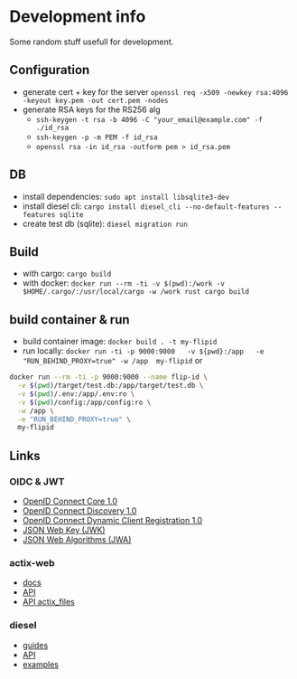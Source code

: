 # Development info

Some random stuff usefull for development.

## Configuration

- generate cert + key for the server
`openssl req -x509 -newkey rsa:4096 -keyout key.pem -out cert.pem -nodes`
- generate RSA keys for the RS256 alg
  - `ssh-keygen -t rsa -b 4096 -C "your_email@example.com" -f ./id_rsa`
  - `ssh-keygen -p -m PEM -f id_rsa`
  - `openssl rsa -in id_rsa -outform pem > id_rsa.pem`

## DB

- install dependencies: `sudo apt install libsqlite3-dev`
- install diesel cli: `cargo install diesel_cli --no-default-features --features sqlite`
- create test db (sqlite): `diesel migration run`

## Build

- with cargo: `cargo build`
- with docker: `docker run --rm -ti -v $(pwd):/work -v $HOME/.cargo/:/usr/local/cargo -w /work rust cargo build`

## build container & run

- build container image: `docker build . -t my-flipid`
- run locally: `docker run -ti -p 9000:9000   -v ${pwd}:/app   -e "RUN_BEHIND_PROXY=true" -w /app  my-flipid` or

```bash
docker run --rm -ti -p 9000:9000 --name flip-id \
  -v $(pwd)/target/test.db:/app/target/test.db \
  -v $(pwd)/.env:/app/.env:ro \
  -v $(pwd)/config:/app/config:ro \
  -w /app \
  -e "RUN_BEHIND_PROXY=true" \
  my-flipid
```

## Links

### OIDC & JWT

- [OpenID Connect Core 1.0](https://openid.net/specs/openid-connect-core-1_0.html)
- [OpenID Connect Discovery 1.0](https://openid.net/specs/openid-connect-discovery-1_0.html)
- [OpenID Connect Dynamic Client Registration 1.0](https://openid.net/specs/openid-connect-registration-1_0.html)
- [JSON Web Key (JWK)](https://tools.ietf.org/html/rfc7517)
- [JSON Web Algorithms (JWA)](https://tools.ietf.org/html/rfc7518)

### actix-web

- [docs](https://actix.rs/docs/)
- [API](https://github.com/actix/examples)
- [API actix_files](https://docs.rs/actix-files/0.2.1/actix_files/)

### diesel

- [guides](https://diesel.rs/guides/getting-started/)
- [API](http://docs.diesel.rs/diesel/index.html)
- [examples](https://github.com/actix/examples/tree/master/diesel/)
